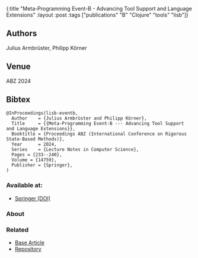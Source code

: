 {:title "Meta-Programming Event-B - Advancing Tool Support and Language Extensions"
 :layout :post
 :tags  ["publications" "B" "Clojure" "tools" "lisb"]}

## Authors
Julius Armbrüster, Philipp Körner

## Venue
ABZ 2024

## Bibtex

```
@InProceedings(lisb-eventb,
  Author	= {Julius Armbrüster and Philipp Körner},
  Title		= {{Meta-Programming Event-B --- Advancing Tool Support and Language Extensions}},
  Booktitle	= {Proceedings ABZ (International Conference on Rigorous State-Based Methods)},
  Year		= 2024,
  Series	= {Lecture Notes in Computer Science},
  Pages = {233--240},
  Volume = {14759},
  Publisher	= {Springer},
)
```

### Available at:

- [Springer (DOI)](https://doi.org/10.1007/978-3-031-63790-2_17)

### About


### Related

- [Base Article](/posts-output/2022-09-08-MoDeVVa22-lisb)
- [Repository](https://github.com/pkoerner/lisb)
